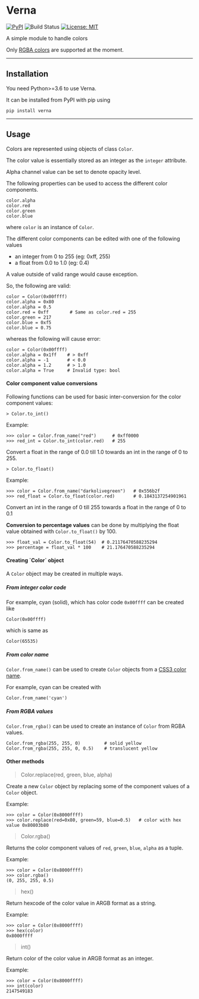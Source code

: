 <h1> Verna </h1>

<a href="https://pypi.org/project/verna"><img alt="PyPI" src="https://img.shields.io/pypi/v/verna"></a>
<img alt="Build Status" src="https://api.travis-ci.com/ju-sh/verna.svg?branch=master"></img>
<a href="https://github.com/ju-sh/verna/blob/master/LICENSE.md"><img alt="License: MIT" src="https://img.shields.io/pypi/l/verna"></a>

A simple module to handle colors

Only [RGBA colors](https://en.wikipedia.org/wiki/RGBA_color_model) are supported at the moment.

---

<h2>Installation</h2>

You need Python>=3.6 to use Verna.

It can be installed from PyPI with pip using

    pip install verna

---

<h2>Usage</h2>

Colors are represented using objects of class `Color`. 

The color value is essentially stored as an integer as the `integer` attribute.

Alpha channel value can be set to denote opacity level.

The following properties can be used to access the different color components.

    color.alpha
    color.red
    color.green
    color.blue

where `color` is an instance of `Color`.

The different color components can be edited with one of the following values

 - an integer from 0 to 255 (eg: 0xff, 255)
 - a float from 0.0 to 1.0 (eg: 0.4)

A value outside of valid range would cause exception.

So, the following are valid:

    color = Color(0x00ffff)
    color.alpha = 0x80
    color.alpha = 0.5 
    color.red = 0xff        # Same as color.red = 255
    color.green = 217
    color.blue = 0xf5
    color.blue = 0.75

whereas the following will cause error:

    color = Color(0x00ffff)
    color.alpha = 0x1ff    # > 0xff
    color.alpha = -1       # < 0.0
    color.alpha = 1.2      # > 1.0
    color.alpha = True     # Invalid type: bool


<h4>Color component value conversions</h4>

Following functions can be used for basic inter-conversion for the color
component values:

    > Color.to_int()

Example:

    >>> color = Color.from_name("red")      # 0xff0000
    >>> red_int = Color.to_int(color.red)   # 255

Convert a float in the range of 0.0 till 1.0 towards an int in the range
of 0 to 255.

    > Color.to_float()

Example:

    >>> color = Color.from_name("darkolivegreen")   # 0x556b2f
    >>> red_float = Color.to_float(color.red)       # 0.1843137254901961

Convert an int in the range of 0 till 255 towards a float in the range
of 0 to 0.1

**Conversion to percentage values** can be done by multiplying the float
value obtained with `Color.to_float()` by 100.

    >>> float_val = Color.to_float(54)  # 0.21176470588235294
    >>> percentage = float_val * 100    # 21.176470588235294

<h4>Creating `Color` object</h4>

A `Color` object may be created in multiple ways.

<h5>From integer color code</h5>

For example, cyan (solid), which has color code `0x00ffff` can be created like

    Color(0x00ffff)

which is same as

    Color(65535)

<h5>From color name</h5>

`Color.from_name()` can be used to create `Color` objects from a [CSS3 color name](https://www.w3.org/wiki/CSS3/Color/Extended_color_keywords).

For example, cyan can be created with

    Color.from_name('cyan')

<h5>From RGBA values</h5>

`Color.from_rgba()` can be used to create an instance of `Color` from RGBA values.

    Color.from_rgba(255, 255, 0)         # solid yellow
    Color.from_rgba(255, 255, 0, 0.5)    # translucent yellow


<h4>Other methods</h4>

> Color.replace(red, green, blue, alpha)

Create a new `Color` object by replacing some of the component values
of a `Color` object.

Example:

    >>> color = Color(0x8000ffff)
    >>> color.replace(red=0x80, green=59, blue=0.5)   # color with hex value 0x80803b80

> Color.rgba()

Returns the color component values of `red`, `green`, `blue`, `alpha` as a tuple.

Example:

    >>> color = Color(0x8000ffff)
    >>> color.rgba()
    (0, 255, 255, 0.5)

> hex()

Return hexcode of the color value in ARGB format as a string.

Example:

    >>> color = Color(0x8000ffff)
    >>> hex(color)
    0x8000ffff

> int()

Return color of the color value in ARGB format as an integer.

Example:

    >>> color = Color(0x8000ffff)
    >>> int(color)
    2147549183


